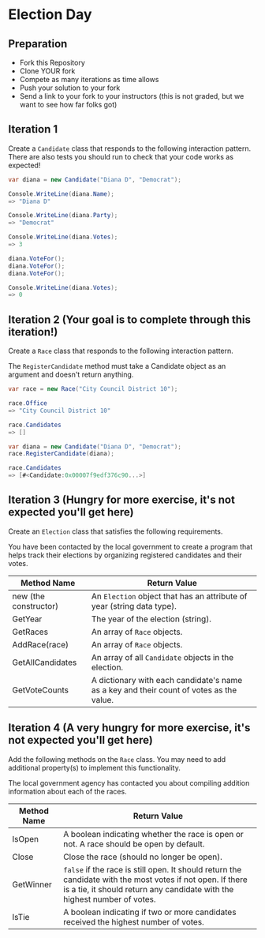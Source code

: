 # Election Day

## Preparation

* Fork this Repository
* Clone YOUR fork
* Compete as many iterations as time allows
* Push your solution to your fork
* Send a link to your fork to your instructors (this is not graded, but we want to see how far folks got)

## Iteration 1

Create a `Candidate` class that responds to the following interaction pattern. There are also tests you should run to check that your code works as expected!

```c#
var diana = new Candidate("Diana D", "Democrat");

Console.WriteLine(diana.Name);
=> "Diana D"

Console.WriteLine(diana.Party);
=> "Democrat"

Console.WriteLine(diana.Votes);
=> 3

diana.VoteFor();
diana.VoteFor();
diana.VoteFor();

Console.WriteLine(diana.Votes);
=> 0
```

## Iteration 2 (Your goal is to complete through this iteration!)

Create a `Race` class that responds to the following interaction pattern.

The `RegisterCandidate` method must take a Candidate object as an argument and doesn't return anything.

```c#
var race = new Race("City Council District 10");

race.Office
=> "City Council District 10"

race.Candidates
=> []

var diana = new Candidate("Diana D", "Democrat");
race.RegisterCandidate(diana);

race.Candidates
=> [#<Candidate:0x00007f9edf376c90...>]
```

## Iteration 3 (Hungry for more exercise, it's not expected you'll get here)

Create an `Election` class that satisfies the following requirements.

You have been contacted by the local government to create a program that helps track their elections by organizing registered candidates and their votes.

| Method Name | Return Value |
| ----------- | ------------ |
| new (the constructor)         | An `Election` object that has an attribute of year (string data type). |
| GetYear        | The year of the election (string). |
| GetRaces       | An array of `Race` objects. |
| AddRace(race)   | An array of `Race` objects. |
| GetAllCandidates  | An array of all `Candidate` objects in the election. |
| GetVoteCounts | A dictionary with each candidate's name as a key and their count of votes as the value. |


## Iteration 4 (A very hungry for more exercise, it's not expected you'll get here)

Add the following methods on the `Race` class. You may need to add additional property(s) to implement this functionality.

The local government agency has contacted you about compiling addition information about each of the races.

| Method Name | Return Value |
| ----------- | ------------ |
| IsOpen        | A boolean indicating whether the race is open or not. A race should be open by default. |
| Close       | Close the race (should no longer be open). |
| GetWinner      | `false` if the race is still open. It should return the candidate with the most votes if not open. If there is a tie, it should return any candidate with the highest number of votes. |
| IsTie       | A boolean indicating if two or more candidates received the highest number of votes. |